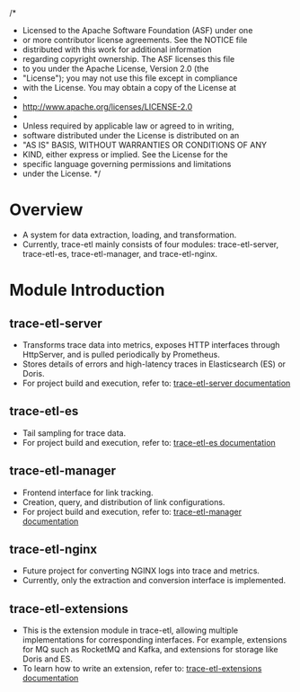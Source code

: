 /*
 * Licensed to the Apache Software Foundation (ASF) under one
 * or more contributor license agreements.  See the NOTICE file
 * distributed with this work for additional information
 * regarding copyright ownership.  The ASF licenses this file
 * to you under the Apache License, Version 2.0 (the
 * "License"); you may not use this file except in compliance
 * with the License.  You may obtain a copy of the License at
 *
 *   http://www.apache.org/licenses/LICENSE-2.0
 *
 * Unless required by applicable law or agreed to in writing,
 * software distributed under the License is distributed on an
 * "AS IS" BASIS, WITHOUT WARRANTIES OR CONDITIONS OF ANY
 * KIND, either express or implied.  See the License for the
 * specific language governing permissions and limitations
 * under the License.
 */

# Overview
+ A system for data extraction, loading, and transformation.
+ Currently, trace-etl mainly consists of four modules: trace-etl-server, trace-etl-es, trace-etl-manager, and trace-etl-nginx.

# Module Introduction

## trace-etl-server

+ Transforms trace data into metrics, exposes HTTP interfaces through HttpServer, and is pulled periodically by Prometheus.
+ Stores details of errors and high-latency traces in Elasticsearch (ES) or Doris.
+ For project build and execution, refer to: [trace-etl-server documentation](trace-etl-server/README.md)

## trace-etl-es

+ Tail sampling for trace data.
+ For project build and execution, refer to: [trace-etl-es documentation](trace-etl-es/README.md)

## trace-etl-manager

+ Frontend interface for link tracking.
+ Creation, query, and distribution of link configurations.
+ For project build and execution, refer to: [trace-etl-manager documentation](trace-etl-manager/README.md)

## trace-etl-nginx

+ Future project for converting NGINX logs into trace and metrics.
+ Currently, only the extraction and conversion interface is implemented.

## trace-etl-extensions

+ This is the extension module in trace-etl, allowing multiple implementations for corresponding interfaces. For example, extensions for MQ such as RocketMQ and Kafka, and extensions for storage like Doris and ES.
+ To learn how to write an extension, refer to: [trace-etl-extensions documentation](docs/extension/extension.md)